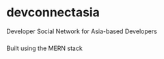 # devconnectasia
Developer Social Network for Asia-based Developers

###
Built using the MERN stack
